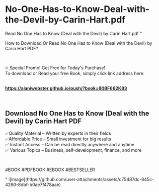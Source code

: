 # No-One-Has-to-Know-Deal-with-the-Devil-by-Carin-Hart.pdf
Read No One Has to Know (Deal with the Devil) by Carin Hart pdf
"<p>How to Download Or Read No One Has to Know (Deal with the Devil) by Carin Hart PDF?</p>
<p>&nbsp;</p>
<p>&#128293;  Special Promo! Get Free for Today's Purchase!<br />To download or Read your free Book, simply click link address here:&nbsp;<br />&nbsp;</p>
<p><a href=""https://alaniwebster.github.io/push/?book=B0BF662K83""><strong>https://alaniwebster.github.io/push/?book=B0BF662K83</strong></a></p>
<p>&nbsp;</p>
<h2>Download No One Has to Know (Deal with the Devil) by Carin Hart PDF</h2>
<p>&#x2705;Quality Material &ndash; Written by experts in their fields<br />&#x2705;Affordable Price &ndash; Small investment for big results<br />&#x2705; Instant Access &ndash; Can be read directly anywhere and anytime<br />&#x2705; Various Topics &ndash; Business, self-development, finance, and more</p>
<p>&nbsp;</p>
<p>#BOOK #PDFBOOK #EBOOK #BESTSELLER</p>
"
![image](https://github.com/user-attachments/assets/c75487dc-845c-4260-8dbf-b0ae7f478aae)
